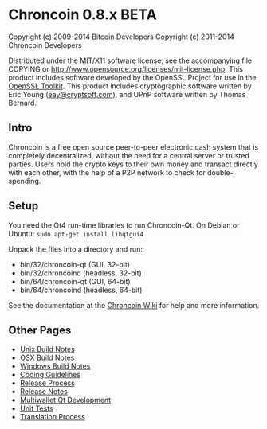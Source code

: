 Chroncoin 0.8.x BETA
====================

Copyright (c) 2009-2014 Bitcoin Developers
Copyright (c) 2011-2014 Chroncoin Developers

Distributed under the MIT/X11 software license, see the accompanying
file COPYING or http://www.opensource.org/licenses/mit-license.php.
This product includes software developed by the OpenSSL Project for use in the [OpenSSL Toolkit](http://www.openssl.org/). This product includes
cryptographic software written by Eric Young ([eay@cryptsoft.com](mailto:eay@cryptsoft.com)), and UPnP software written by Thomas Bernard.


Intro
---------------------
Chroncoin is a free open source peer-to-peer electronic cash system that is
completely decentralized, without the need for a central server or trusted
parties.  Users hold the crypto keys to their own money and transact directly
with each other, with the help of a P2P network to check for double-spending.


Setup
---------------------
You need the Qt4 run-time libraries to run Chroncoin-Qt. On Debian or Ubuntu:
	`sudo apt-get install libqtgui4`

Unpack the files into a directory and run:

- bin/32/chroncoin-qt (GUI, 32-bit)
- bin/32/chroncoind (headless, 32-bit)
- bin/64/chroncoin-qt (GUI, 64-bit)
- bin/64/chroncoind (headless, 64-bit)

See the documentation at the [Chroncoin Wiki](http://chroncoin.info)
for help and more information.


Other Pages
---------------------
- [Unix Build Notes](build-unix.md)
- [OSX Build Notes](build-osx.md)
- [Windows Build Notes](build-msw.md)
- [Coding Guidelines](coding.md)
- [Release Process](release-process.md)
- [Release Notes](release-notes.md)
- [Multiwallet Qt Development](multiwallet-qt.md)
- [Unit Tests](unit-tests.md)
- [Translation Process](translation_process.md)
